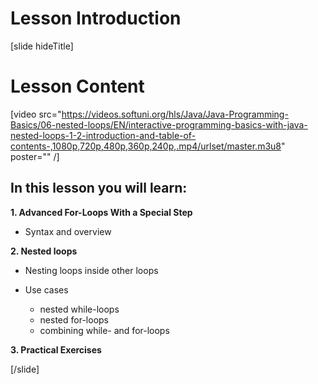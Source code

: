 # Lesson Introduction
[slide hideTitle]

# Lesson Content

[video src="https://videos.softuni.org/hls/Java/Java-Programming-Basics/06-nested-loops/EN/interactive-programming-basics-with-java-nested-loops-1-2-introduction-and-table-of-contents-,1080p,720p,480p,360p,240p,.mp4/urlset/master.m3u8" poster="" /]

## In this lesson you will learn:

**1. Advanced For-Loops With a Special Step**

- Syntax and overview

**2. Nested loops**

- Nesting loops inside other loops
- Use cases

  * nested while-loops
  * nested for-loops
  * combining while- and for-loops

**3. Practical Exercises**




[/slide]
